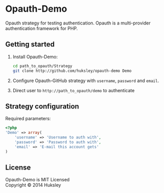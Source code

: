 Opauth-Demo
=============
Opauth strategy for testing authentication.
Opauth is a multi-provider authentication framework for PHP.

Getting started
----------------
1. Install Opauth-Demo:
   ```bash
   cd path_to_opauth/Strategy
   git clone http://github.com/huksley/opauth-demo Demo
   ```

2. Configure Opauth-GitHub strategy with `username`, `password` and `email`.

3. Direct user to `http://path_to_opauth/demo` to authenticate

Strategy configuration
----------------------

Required parameters:

```php
<?php
'Demo' => array(
	'username' => 'Username to auth with',
	'password' => 'Password to auth with',
	'email' => 'E-mail this account gets'
)
```

License
---------
Opauth-Demo is MIT Licensed  
Copyright © 2014 Huksley
